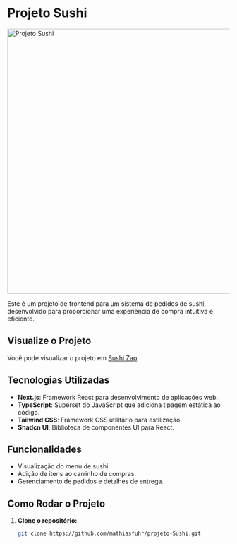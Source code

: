 # Projeto Sushi

<img src="https://i.ibb.co/YPH5zPv/lojaZap.png" alt="Projeto Sushi" width="600"/>

Este é um projeto de frontend para um sistema de pedidos de sushi, desenvolvido para proporcionar uma experiência de compra intuitiva e eficiente.

## Visualize o Projeto

Você pode visualizar o projeto em [Sushi Zap](https://sushizap.vercel.app/).

## Tecnologias Utilizadas

- **Next.js**: Framework React para desenvolvimento de aplicações web.
- **TypeScript**: Superset do JavaScript que adiciona tipagem estática ao código.
- **Tailwind CSS**: Framework CSS utilitário para estilização.
- **Shadcn UI**: Biblioteca de componentes UI para React.

## Funcionalidades

- Visualização do menu de sushi.
- Adição de itens ao carrinho de compras.
- Gerenciamento de pedidos e detalhes de entrega.

## Como Rodar o Projeto

1. **Clone o repositório:**

   ```bash
   git clone https://github.com/mathiasfuhr/projeto-Sushi.git
